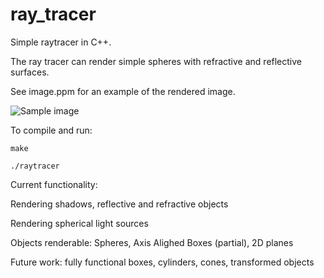 # ray_tracer

Simple raytracer in C++.

The ray tracer can render simple spheres with refractive and reflective surfaces.

See image.ppm for an example of the rendered image.

![Sample image](https://raw.githubusercontent.com/jerryc96/ray_tracer/master/image.ppm)

To compile and run:

`make`

`./raytracer`

Current functionality:

Rendering shadows, reflective and refractive objects

Rendering spherical light sources

Objects renderable: Spheres, Axis Alighed Boxes (partial), 2D planes

Future work: fully functional boxes, cylinders, cones, transformed objects
